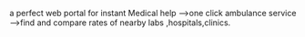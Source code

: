 a perfect web portal for instant Medical help -->one click ambulance service -->find and compare rates of nearby labs ,hospitals,clinics.
